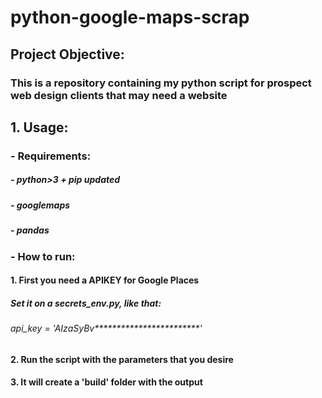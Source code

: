 # python-google-maps-scrap
## Project Objective:
### This is a repository containing my python script for prospect web design clients that may need a website

## 1. Usage:
### - Requirements: 
##### - python>3 + pip updated
##### - googlemaps
##### - pandas
### - How to run:
#### 1. First you need a APIKEY for Google Places
##### Set it on a secrets_env.py, like that:
###### api_key = 'AIzaSyBv************************'
#### 2. Run the script with the parameters that you desire
#### 3. It will create a 'build' folder with the output

